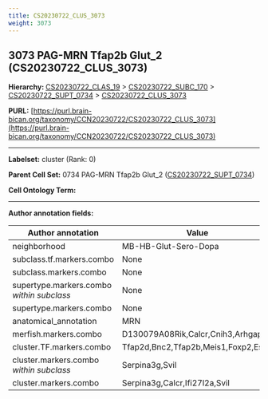 ```yaml
---
title: CS20230722_CLUS_3073
weight: 3073
---
```

## 3073 PAG-MRN Tfap2b Glut_2 (CS20230722_CLUS_3073)
<b>Hierarchy: </b>
[CS20230722_CLAS_19](../CS20230722_CLAS_19) >
[CS20230722_SUBC_170](../CS20230722_SUBC_170) >
[CS20230722_SUPT_0734](../CS20230722_SUPT_0734) >
[CS20230722_CLUS_3073](../CS20230722_CLUS_3073)

**PURL:** [https://purl.brain-bican.org/taxonomy/CCN20230722/CS20230722_CLUS_3073](https://purl.brain-bican.org/taxonomy/CCN20230722/CS20230722_CLUS_3073)

---


**Labelset:** cluster (Rank: 0)

**Parent Cell Set:** 0734 PAG-MRN Tfap2b Glut_2 ([CS20230722_SUPT_0734](../CS20230722_SUPT_0734))



**Cell Ontology Term:** 

[MARKER GENES.]: #


---

[TRANSFERRED ANNOTATIONS.]: #


[AUTHOR ANNOTATION FIELDS.]: #


**Author annotation fields:**

| Author annotation | Value |
|-------------------|-------|
|neighborhood|MB-HB-Glut-Sero-Dopa|
|subclass.tf.markers.combo|None|
|subclass.markers.combo|None|
|supertype.markers.combo _within subclass_|None|
|supertype.markers.combo|None|
|anatomical_annotation|MRN|
|merfish.markers.combo|D130079A08Rik,Calcr,Cnih3,Arhgap36|
|cluster.TF.markers.combo|Tfap2d,Bnc2,Tfap2b,Meis1,Foxp2,Esr1|
|cluster.markers.combo _within subclass_|Serpina3g,Svil|
|cluster.markers.combo|Serpina3g,Calcr,Ifi27l2a,Svil|
